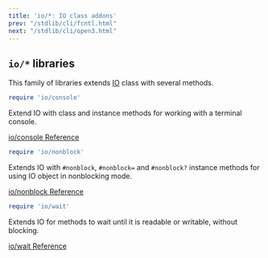 ```yaml
---
title: 'io/*: IO class addons'
prev: "/stdlib/cli/fcntl.html"
next: "/stdlib/cli/open3.html"
---
```


## `io/*` libraries

This family of libraries extends [IO](../../builtin/system-cli/io.md)
class with several methods.


```ruby
require 'io/console'
```

Extend IO with class and instance methods for working with a terminal
console.

<a
href='https://ruby-doc.org/stdlib-2.5.0/libdoc/io/console/rdoc/IO.html'
class='ruby-doc remote' target='_blank'>io/console Reference</a>


```ruby
require 'io/nonblock'
```

Extends IO with `#nonblock`, `#nonblock=` and `#nonblock?` instance
methods for using IO object in nonblocking mode.

<a
href='https://ruby-doc.org/stdlib-2.5.0/libdoc/io/nonblock/rdoc/IO.html'
class='ruby-doc remote' target='_blank'>io/nonblock Reference</a>


```ruby
require 'io/wait'
```

Extends IO for methods to wait until it is readable or writable, without
blocking.

<a href='https://ruby-doc.org/stdlib-2.5.0/libdoc/io/wait/rdoc/IO.html'
class='ruby-doc remote' target='_blank'>io/wait Reference</a>

